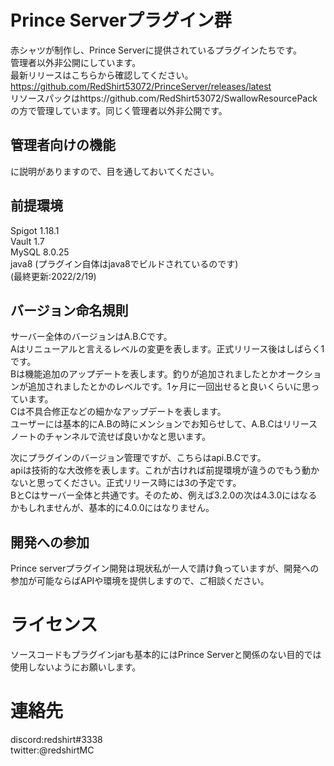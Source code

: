 # Prince Serverプラグイン群
赤シャツが制作し、Prince Serverに提供されているプラグインたちです。  
管理者以外非公開にしています。  
最新リリースはこちらから確認してください。https://github.com/RedShirt53072/PrinceServer/releases/latest  
リソースパックはhttps://github.com/RedShirt53072/SwallowResourcePack の方で管理しています。同じく管理者以外非公開です。  


## 管理者向けの機能
に説明がありますので、目を通しておいてください。

## 前提環境
Spigot 1.18.1  
Vault 1.7  
MySQL 8.0.25  
java8 (プラグイン自体はjava8でビルドされているのです)  
(最終更新:2022/2/19)

## バージョン命名規則  
サーバー全体のバージョンはA.B.Cです。  
Aはリニューアルと言えるレベルの変更を表します。正式リリース後はしばらく1です。  
Bは機能追加のアップデートを表します。釣りが追加されましたとかオークションが追加されましたとかのレベルです。1ヶ月に一回出せると良いくらいに思っています。  
Cは不具合修正などの細かなアップデートを表します。  
ユーザーには基本的にA.Bの時にメンションでお知らせして、A.B.Cはリリースノートのチャンネルで流せば良いかなと思います。  

次にプラグインのバージョン管理ですが、こちらはapi.B.Cです。  
apiは技術的な大改修を表します。これが古ければ前提環境が違うのでもう動かないと思ってください。正式リリース時には3の予定です。  
BとCはサーバー全体と共通です。そのため、例えば3.2.0の次は4.3.0にはなるかもしれませんが、基本的に4.0.0にはなりません。

## 開発への参加
Prince serverプラグイン開発は現状私が一人で請け負っていますが、開発への参加が可能ならばAPIや環境を提供しますので、ご相談ください。

# ライセンス
ソースコードもプラグインjarも基本的にはPrince Serverと関係のない目的では使用しないようにお願いします。  

# 連絡先
discord:redshirt#3338  
twitter:@redshirtMC  
